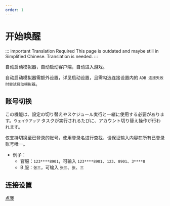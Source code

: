 ```yaml
---
order: 1
---
```


# 开始唤醒

::: important Translation Required
This page is outdated and maybe still in Simplified Chinese. Translation is needed.
:::

自动启动模拟器，自动启动客户端，自动进入游戏。

自动启动模拟器需额外设置，详见启动设置，且需勾选连接设置内的 `ADB 连接失败时尝试启动模拟器`。

## 账号切换

この機能は、設定の切り替えやスケジュール実行と一緒に使用する必要があります。`ウェイクアップ` タスクが実行されるたびに、アカウント切り替え操作が行われます。

仅支持切换至已登录的账号，使用登录名进行查找，请保证输入内容在所有已登录账号唯一。

- 例子：
  - 官服：`123****8901`，可输入 `123****8901`、`123`、`8901`、`3****8`
  - B 服：`张三`，可输入 `张三`、`张`、`三`

## 连接设置

[点我](../connection.md)
